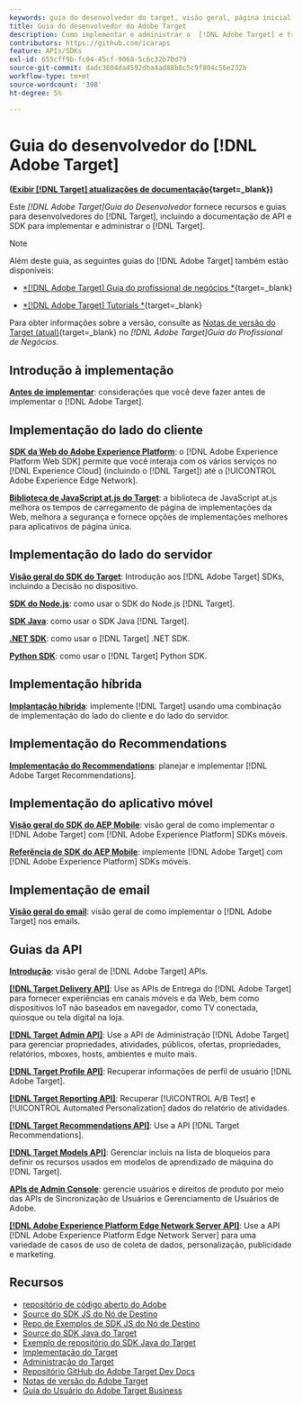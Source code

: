 ```yaml
---
keywords: guia do desenvolvedor do target, visão geral, página inicial
title: Guia do desenvolvedor do Adobe Target
description: Como implementar e administrar o  [!DNL Adobe Target] e trabalhar com suas APIs e SDKs?
contributors: https://github.com/icaraps
feature: APIs/SDKs
exl-id: 655cff9b-fc04-45cf-9068-5c6c32b70d79
source-git-commit: dadc3804da4592dba4ad88b8c5c9f804c56e232b
workflow-type: tm+mt
source-wordcount: '398'
ht-degree: 5%

---
```


# Guia do desenvolvedor do [!DNL Adobe Target]

**([Exibir [!DNL Target] atualizações de documentação](https://experienceleague.adobe.com/docs/target/using/release-notes/doc-change.html){target=_blank})**

Este *[!DNL Adobe Target]Guia do Desenvolvedor* fornece recursos e guias para desenvolvedores do [!DNL Target], incluindo a documentação de API e SDK para implementar e administrar o [!DNL Target].

>[!NOTE]
>
>Além deste guia, as seguintes guias do [!DNL Adobe Target] também estão disponíveis:
>
>* [*[!DNL Adobe Target] Guia do profissional de negócios *](https://experienceleague.adobe.com/docs/target/using/target-home.html?lang=pt-BR){target=_blank}
>
>* [*[!DNL Adobe Target] Tutorials *](https://experienceleague.adobe.com/docs/target-learn/tutorials/overview.html?lang=pt-BR){target=_blank}
>
>Para obter informações sobre a versão, consulte as [Notas de versão do Target (atual)](https://experienceleague.adobe.com/docs/target/using/release-notes/release-notes.html){target=_blank} no *[!DNL Adobe Target]Guia do Profissional de Negócios*.

## Introdução à implementação

**[Antes de implementar](/help/dev/before-implement/considerations-before-you-implement-target.md)**: considerações que você deve fazer antes de implementar o [!DNL Adobe Target].

## Implementação do lado do cliente

[**SDK da Web do Adobe Experience Platform**](/help/dev/implement/client-side/aep-web-sdk.md): o [!DNL Adobe Experience Platform Web SDK] permite que você interaja com os vários serviços no [!DNL Experience Cloud] (incluindo o [!DNL Target]) até o [!UICONTROL Adobe Experience Edge Network].

[**Biblioteca de JavaScript at.js do Target**](/help/dev/implement/client-side/overview.md): a biblioteca de JavaScript at.js melhora os tempos de carregamento de página de implementações da Web, melhora a segurança e fornece opções de implementações melhores para aplicativos de página única.

## Implementação do lado do servidor

[**Visão geral do SDK do Target**](implement/server-side/server-side-overview.md): Introdução aos [!DNL Adobe Target] SDKs, incluindo a Decisão no dispositivo.

[**SDK do Node.js**](implement/server-side/node-js/overview.md): como usar o SDK do Node.js [!DNL Target].

[**SDK Java**](implement/server-side/java/overview.md): como usar o SDK Java [!DNL Target].

[**.NET SDK**](implement/server-side/net/overview.md): como usar o [!DNL Target] .NET SDK.

[**Python SDK**](implement/server-side/python/overview.md): como usar o [!DNL Target] Python SDK.

## Implementação híbrida

[**Implantação híbrida**](implement/hybrid/hybrid-overview.md): implemente [!DNL Target] usando uma combinação de implementação do lado do cliente e do lado do servidor.

## Implementação do Recommendations

[**Implementação do Recommendations**](implement/recommendations/recommendations.md): planejar e implementar [!DNL Adobe Target Recommendations].

## Implementação do aplicativo móvel

[**Visão geral do SDK do AEP Mobile**](implement/mobile/overview.md): visão geral de como implementar o [!DNL Adobe Target] com [!DNL Adobe Experience Platform] SDKs móveis.

[**Referência de SDK do AEP Mobile**](https://developer.adobe.com/client-sdks/documentation/): implemente [!DNL Adobe Target] com [!DNL Adobe Experience Platform] SDKs móveis.

## Implementação de email

[**Visão geral do email**](implement/email/overview.md): visão geral de como implementar o [!DNL Adobe Target] nos emails.

## Guias da API

[**Introdução**](before-administer/target-api-overview.md): visão geral de [!DNL Adobe Target] APIs.

[**[!DNL Target Delivery API]**](/help/dev/implement/delivery-api/overview.md): Use as APIs de Entrega do [!DNL Adobe Target] para fornecer experiências em canais móveis e da Web, bem como dispositivos IoT não baseados em navegador, como TV conectada, quiosque ou tela digital na loja.

[**[!DNL Target Admin API]**](administer/admin-api/admin-api-overview-new.md): Use a API de Administração [!DNL Adobe Target] para gerenciar propriedades, atividades, públicos, ofertas, propriedades, relatórios, mboxes, hosts, ambientes e muito mais.

[**[!DNL Target Profile API]**](/help/dev/administer/profile-api/profiles-api.md): Recuperar informações de perfil de usuário [!DNL Adobe Target].

[**[!DNL Target Reporting API]**](https://developer.adobe.com/target/administer/admin-api/#tag/Reports): Recuperar [!UICONTROL A/B Test] e [!UICONTROL Automated Personalization] dados do relatório de atividades.

[**[!DNL Target Recommendations API]**](https://developer.adobe.com/target/administer/recommendations-api/): Use a API [!DNL Target Recommendations].

[**[!DNL Target Models API]**](administer/models-api/models-api-overview.md): Gerenciar incluis na lista de bloqueios para definir os recursos usados em modelos de aprendizado de máquina do [!DNL Target].

[**APIs de Admin Console**](https://developer.adobe.com/umapi/): gerencie usuários e direitos de produto por meio das APIs de Sincronização de Usuários e Gerenciamento de Usuários de Adobe.

[**[!DNL Adobe Experience Platform Edge Network Server API]**](https://experienceleague.adobe.com/docs/experience-platform/edge-network-server-api/overview.html): Use a API [!DNL Adobe Experience Platform Edge Network Server] para uma variedade de casos de uso de coleta de dados, personalização, publicidade e marketing.

## Recursos

* [repositório de código aberto do Adobe](https://github.com/adobe)
* [Source do SDK JS do Nó de Destino](https://github.com/adobe/target-nodejs-sdk)
* [Repo de Exemplos de SDK JS do Nó de Destino](https://github.com/adobe/target-nodejs-sdk-samples)
* [Source do SDK Java do Target](https://github.com/adobe/target-java-sdk)
* [Exemplo de repositório do SDK Java do Target](https://github.com/adobe/target-java-sdk-samples)
* [Implementação do Target](./before-implement/prepare-to-implement-target.md)
* [Administração do Target](./before-administer/target-api-overview.md)
* [Repositório GitHub do Adobe Target Dev Docs](https://github.com/AdobeDocs/target-developers)
* [Notas de versão do Adobe Target](https://experienceleague.adobe.com/docs/target/using/release-notes/release-notes.html)
* [Guia do Usuário do Adobe Target Business](https://experienceleague.adobe.com/docs/target/using/target-home.html?lang=pt-BR)

